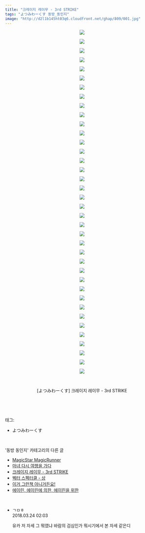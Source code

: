 ```yaml
---
title: "크레이지 레이무 - 3rd STRIKE"
tags: "よつみわーくす 동방_동인지"
image: "http://d2l1b145ht03q6.cloudfront.net/ghap/809/001.jpg"
---
```

<div class="article">
<p style="text-align: center; clear: none; float: none;"><img src="{{ site.imgserver1 }}/ghap/809/001.jpg"/></p>
<p style="text-align: center; clear: none; float: none;"><img src="{{ site.imgserver1 }}/ghap/809/002.jpg"/></p>
<p style="text-align: center; clear: none; float: none;"><img src="{{ site.imgserver1 }}/ghap/809/003.jpg"/></p>
<p style="text-align: center; clear: none; float: none;"><img src="{{ site.imgserver1 }}/ghap/809/004.jpg"/></p>
<p style="text-align: center; clear: none; float: none;"><img src="{{ site.imgserver1 }}/ghap/809/005.jpg"/></p>
<p style="text-align: center; clear: none; float: none;"><img src="{{ site.imgserver1 }}/ghap/809/006.jpg"/></p>
<p style="text-align: center; clear: none; float: none;"><img src="{{ site.imgserver1 }}/ghap/809/007.jpg"/></p>
<p style="text-align: center; clear: none; float: none;"><img src="{{ site.imgserver1 }}/ghap/809/008.jpg"/></p>
<p style="text-align: center; clear: none; float: none;"><img src="{{ site.imgserver1 }}/ghap/809/009.jpg"/></p>
<p style="text-align: center; clear: none; float: none;"><img src="{{ site.imgserver1 }}/ghap/809/010.jpg"/></p>
<p style="text-align: center; clear: none; float: none;"><img src="{{ site.imgserver1 }}/ghap/809/011.jpg"/></p>
<p style="text-align: center; clear: none; float: none;"><img src="{{ site.imgserver1 }}/ghap/809/012.jpg"/></p>
<p style="text-align: center; clear: none; float: none;"><img src="{{ site.imgserver1 }}/ghap/809/013.jpg"/></p>
<p style="text-align: center; clear: none; float: none;"><img src="{{ site.imgserver1 }}/ghap/809/014.jpg"/></p>
<p style="text-align: center; clear: none; float: none;"><img src="{{ site.imgserver1 }}/ghap/809/015.jpg"/></p>
<p style="text-align: center; clear: none; float: none;"><img src="{{ site.imgserver1 }}/ghap/809/016.jpg"/></p>
<p style="text-align: center; clear: none; float: none;"><img src="{{ site.imgserver1 }}/ghap/809/017.jpg"/></p>
<p style="text-align: center; clear: none; float: none;"><img src="{{ site.imgserver1 }}/ghap/809/018.jpg"/></p>
<p style="text-align: center; clear: none; float: none;"><img src="{{ site.imgserver1 }}/ghap/809/019.jpg"/></p>
<p style="text-align: center; clear: none; float: none;"><img src="{{ site.imgserver1 }}/ghap/809/020.jpg"/></p>
<p style="text-align: center; clear: none; float: none;"><img src="{{ site.imgserver1 }}/ghap/809/021.jpg"/></p>
<p style="text-align: center; clear: none; float: none;"><img src="{{ site.imgserver1 }}/ghap/809/022.jpg"/></p>
<p style="text-align: center; clear: none; float: none;"><img src="{{ site.imgserver1 }}/ghap/809/023.jpg"/></p>
<p style="text-align: center; clear: none; float: none;"><img src="{{ site.imgserver1 }}/ghap/809/024.jpg"/></p>
<p style="text-align: center; clear: none; float: none;"><img src="{{ site.imgserver1 }}/ghap/809/025.jpg"/></p>
<p style="text-align: center; clear: none; float: none;"><img src="{{ site.imgserver1 }}/ghap/809/026.jpg"/></p>
<p style="text-align: center; clear: none; float: none;"><img src="{{ site.imgserver1 }}/ghap/809/027.jpg"/></p>
<p style="text-align: center; clear: none; float: none;"><img src="{{ site.imgserver1 }}/ghap/809/028.jpg"/></p>
<p style="text-align: center; clear: none; float: none;"><img src="{{ site.imgserver1 }}/ghap/809/029.jpg"/></p>
<p style="text-align: center; clear: none; float: none;"><img src="{{ site.imgserver1 }}/ghap/809/030.jpg"/></p>
<p style="text-align: center; clear: none; float: none;"><img src="{{ site.imgserver1 }}/ghap/809/031.jpg"/></p>
<p style="text-align: center; clear: none; float: none;"><img src="{{ site.imgserver1 }}/ghap/809/032.jpg"/></p>
<p style="text-align: center; clear: none; float: none;"><img src="{{ site.imgserver1 }}/ghap/809/033.jpg"/></p>
<p style="text-align: center; clear: none; float: none;"><img src="{{ site.imgserver1 }}/ghap/809/034.jpg"/></p>
<p style="text-align: center; clear: none; float: none;"><img src="{{ site.imgserver1 }}/ghap/809/035.jpg"/></p>
<p style="text-align: center; clear: none; float: none;"><img src="{{ site.imgserver1 }}/ghap/809/036.jpg"/></p>
<p style="text-align: center; clear: none; float: none;"><img src="{{ site.imgserver1 }}/ghap/809/037.jpg"/></p>
<p style="text-align: center; clear: none; float: none;"><img src="{{ site.imgserver1 }}/ghap/809/038.jpg"/></p>
<p style="text-align: center; clear: none; float: none;"><br/></p>
<p style="text-align: center; clear: none; float: none;">[よつみわーくす] 크레이지 레이무 - 3rd STRIKE</p>
<p><br/></p>
</div><br/>
<div class="tagTrail">
<p>태그: </p>
<ul>
<li>よつみわーくす</li>
</ul>
</div><br/>
<div class="another">
<p>'동방 동인지' 카테고리의 다른 글</p>
<ul>
<li><a href="/ghap_811">MagicStar MagicRunner</a></li>
<li><a href="/ghap_810">마녀 다시 여행을 가다</a></li>
<li><a href="/ghap_809">크레이지 레이무 - 3rd STRIKE</a></li>
<li><a href="/ghap_808">벡터 스펙터클 - 상</a></li>
<li><a href="/ghap_807">이거 그런책 아니거든요!</a></li>
<li><a href="/ghap_806">에이린, 에이린에 의한, 에이린을 위한</a></li>
</ul>
</div><br/>
<div class="cb_module cb_fluid">
<div class="cb_wrt cb_profile">
<div class="comment">
<ul>
<li class="cb_thumb_off" id="comment15225661">
<div class="cb_comment_area">
<div class="cb_info_area">
<div class="cb_section">
<span class="cb_nick_name">ㄱㅁㅎ</span>
</div>
<div class="cb_section">
<span class="cb_date">2018.03.24 02:03 </span>
</div>
</div>
<div class="cb_dsc_comment">
<p class="cb_dsc">
											유카 저 자세 그 뭐였냐 바람의 검심인가 뭐시기에서 본 자세 같은디
										</p>
</div>
</div></li>
</ul>
</div>
</div><!-- commentList close -->
</div><br/>
